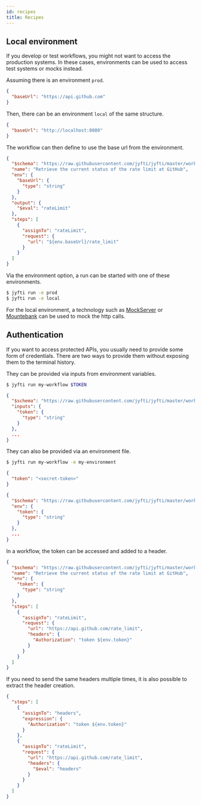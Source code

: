 ```yaml
---
id: recipes
title: Recipes
---
```


## Local environment

If you develop or test workflows, you might not want to access the production systems.
In these cases, environments can be used to access test systems or mocks instead.

Assuming there is an environment `prod`.

```json
{
  "baseUrl": "https://api.github.com"
}
```

Then, there can be an environment `local` of the same structure.

```json
{
  "baseUrl": "http://localhost:8080"
}
```

The workflow can then define to use the base url from the environment.

```json
{
  "$schema": "https://raw.githubusercontent.com/jyfti/jyfti/master/workflow-schema.json",
  "name": "Retrieve the current status of the rate limit at GitHub",
  "env": {
    "baseUrl": {
      "type": "string"
    }
  },
  "output": {
    "$eval": "rateLimit"
  },
  "steps": [
    {
      "assignTo": "rateLimit",
      "request": {
        "url": "${env.baseUrl}/rate_limit"
      }
    }
  ]
}
```

Via the environment option, a run can be started with one of these environments.

```bash
$ jyfti run -e prod
$ jyfti run -e local
```

For the local environment, a technology such as [MockServer](https://www.mock-server.com/) or [Mountebank](http://www.mbtest.org/docs/gettingStarted) can be used to mock the http calls.

## Authentication

If you want to access protected APIs, you usually need to provide some form of credentials.
There are two ways to provide them without exposing them to the terminal history.

They can be provided via inputs from environment variables.

```bash
$ jyfti run my-workflow $TOKEN
```

```json
{
  "$schema": "https://raw.githubusercontent.com/jyfti/jyfti/master/workflow-schema.json",
  "inputs": {
    "token": {
      "type": "string"
    }
  },
  ...
}
```

They can also be provided via an environment file.

```bash
$ jyfti run my-workflow -e my-environment
```

```json
{
  "token": "<secret-token>"
}
```

```json
{
  "$schema": "https://raw.githubusercontent.com/jyfti/jyfti/master/workflow-schema.json",
  "env": {
    "token": {
      "type": "string"
    }
  },
  ...
}
```

In a workflow, the token can be accessed and added to a header.

```json
{
  "$schema": "https://raw.githubusercontent.com/jyfti/jyfti/master/workflow-schema.json",
  "name": "Retrieve the current status of the rate limit at GitHub",
  "env": {
    "token": {
      "type": "string"
    }
  },
  "steps": [
    {
      "assignTo": "rateLimit",
      "request": {
        "url": "https://api.github.com/rate_limit",
        "headers": {
          "Authorization": "token ${env.token}"
        }
      }
    }
  ]
}
```

If you need to send the same headers multiple times, it is also possible to extract the header creation.

```json
{
  "steps": [
    {
      "assignTo": "headers",
      "expression": {
        "Authorization": "token ${env.token}"
      }
    },
    {
      "assignTo": "rateLimit",
      "request": {
        "url": "https://api.github.com/rate_limit",
        "headers": {
          "$eval": "headers"
        }
      }
    }
  ]
}
```

